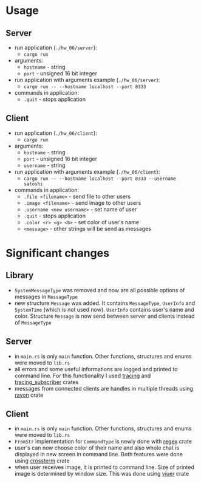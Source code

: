 # Usage

## Server

- run application (`./hw_06/server`):
    - `cargo run`
- arguments:
    - `hostname` - string
    - `port` - unsigned 16 bit integer
- run application with arguments example (`./hw_06/server`):
    - `cargo run -- --hostname localhost --port 8333`
- commands in application:
    - `.quit` - stops application

## Client

- run application (`./hw_06/client`):
    - `cargo run`
- arguments:
    - `hostname` - string
    - `port` - unsigned 16 bit integer
    - `username` - string
- run application with arguments example (`./hw_06/client`):
    - `cargo run -- --hostname localhost --port 8333 --username satoshi`
- commands in application:
    - `.file <filename>` - send file to other users
    - `.image <filename>` - send image to other users
    - `.username <new username>` - set name of user
    - `.quit` - stops application
    - `.color <r> <g> <b>` - set color of user's name
    - `<message>` - other strings will be send as messages

# Significant changes

## Library

- `SystemMessageType` was removed and now are all possible options of messages in `MessageType`
- new structure `Message` was added. It contains `MessageType`, `UserInfo` and `SystemTime` (which is not used now). `UserInfo` contains user's name and color. Structure `Message` is now send between server and clients instead of `MessageType`

## Server

- in `main.rs` is only `main` function. Other functions, structures and enums were moved to `lib.rs`
- all errors and some useful informations are logged and printed to command line. For this functionality I used [tracing](https://crates.io/crates/tracing) and [tracing_subscriber](https://crates.io/crates/tracing-subscriber) crates
- messages from connected clients are handles in multiple threads using [rayon](https://crates.io/crates/rayon) crate

## Client

- in `main.rs` is only `main` function. Other functions, structures and enums were moved to `lib.rs`
- `FromStr` implementation for `CommandType` is newly done with [regex](https://crates.io/crates/regex) crate
- user's can now choose color of their name and also whole chat is displayed in new screen in command line. Both features were done using [crossterm](https://crates.io/crates/crossterm) crate
- when user receives image, it is printed to command line. Size of printed image is determined by window size. This was done using [viuer](https://crates.io/crates/viuer) crate
